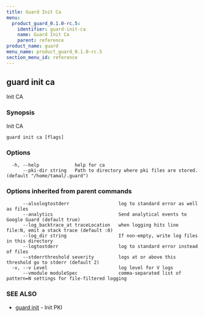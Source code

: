 ```yaml
---
title: Guard Init Ca
menu:
  product_guard_0.1.0-rc.5:
    identifier: guard-init-ca
    name: Guard Init Ca
    parent: reference
product_name: guard
menu_name: product_guard_0.1.0-rc.5
section_menu_id: reference
---
```

## guard init ca

Init CA

### Synopsis


Init CA

```
guard init ca [flags]
```

### Options

```
  -h, --help             help for ca
      --pki-dir string   Path to directory where pki files are stored. (default "/home/tamal/.guard")
```

### Options inherited from parent commands

```
      --alsologtostderr                  log to standard error as well as files
      --analytics                        Send analytical events to Google Guard (default true)
      --log_backtrace_at traceLocation   when logging hits line file:N, emit a stack trace (default :0)
      --log_dir string                   If non-empty, write log files in this directory
      --logtostderr                      log to standard error instead of files
      --stderrthreshold severity         logs at or above this threshold go to stderr (default 2)
  -v, --v Level                          log level for V logs
      --vmodule moduleSpec               comma-separated list of pattern=N settings for file-filtered logging
```

### SEE ALSO
* [guard init](/products/guard/0.1.0-rc.5/reference/guard_init)	 - Init PKI

